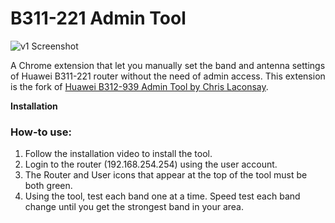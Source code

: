 # B311-221 Admin Tool

![v1 Screenshot](https://github.com/claconsay/adminer/blob/master/screenshot.png?raw=true)

A Chrome extension that let you manually set the band and antenna settings of Huawei B311-221 router without the need of admin access. This extension is the fork of [Huawei B312-939 Admin Tool by Chris Laconsay](https://github.com/claconsay/adminer).


**Installation**

### How-to use: 
1. Follow the installation video to install the tool.
2. Login to the router (192.168.254.254) using the user account.
3. The Router and User icons that appear at the top of the tool must be both green.
4. Using the tool, test each band one at a time. Speed test each band change until you get the strongest band in your area.
